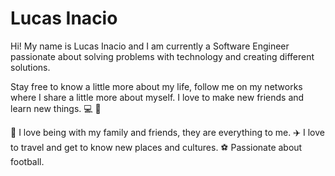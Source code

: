 # Lucas Inacio

Hi! My name is Lucas Inacio and I am currently a Software Engineer passionate about solving problems with technology and creating different solutions.

Stay free to know a little more about my life, follow me on my networks where I share a little more about myself. I love to make new friends and learn new things.   💻   🚀

🏡   I love being with my family and friends, they are everything to me.
✈️   I love to travel and get to know new places and cultures.
⚽   Passionate about football.
